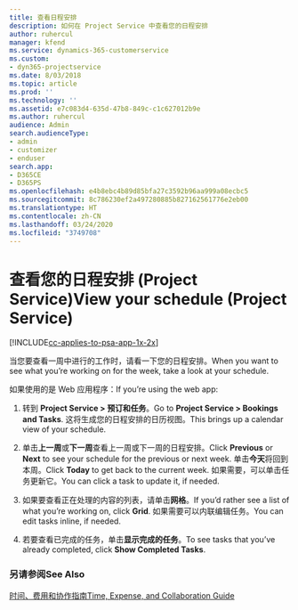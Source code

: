 ```yaml
---
title: 查看日程安排
description: 如何在 Project Service 中查看您的日程安排
author: ruhercul
manager: kfend
ms.service: dynamics-365-customerservice
ms.custom:
- dyn365-projectservice
ms.date: 8/03/2018
ms.topic: article
ms.prod: ''
ms.technology: ''
ms.assetid: e7c083d4-635d-47b8-849c-c1c627012b9e
ms.author: ruhercul
audience: Admin
search.audienceType:
- admin
- customizer
- enduser
search.app:
- D365CE
- D365PS
ms.openlocfilehash: e4b8ebc4b89d85bfa27c3592b96aa999a08ecbc5
ms.sourcegitcommit: 8c786230ef2a497280885b827162561776e2eb00
ms.translationtype: HT
ms.contentlocale: zh-CN
ms.lasthandoff: 03/24/2020
ms.locfileid: "3749708"
---
```

# <a name="view-your-schedule-project-service"></a><span data-ttu-id="4dfbf-103">查看您的日程安排 (Project Service)</span><span class="sxs-lookup"><span data-stu-id="4dfbf-103">View your schedule (Project Service)</span></span>

[!INCLUDE[cc-applies-to-psa-app-1x-2x](../includes/cc-applies-to-psa-app-1x-2x.md)]

<span data-ttu-id="4dfbf-104">当您要查看一周中进行的工作时，请看一下您的日程安排。</span><span class="sxs-lookup"><span data-stu-id="4dfbf-104">When you want to see what you’re working on for the week, take a look at your schedule.</span></span>  
  
 <span data-ttu-id="4dfbf-105">如果使用的是 Web 应用程序：</span><span class="sxs-lookup"><span data-stu-id="4dfbf-105">If you’re using the web app:</span></span>  
  
1.  <span data-ttu-id="4dfbf-106">转到 **Project Service > 预订和任务**。</span><span class="sxs-lookup"><span data-stu-id="4dfbf-106">Go to **Project Service > Bookings and Tasks**.</span></span> <span data-ttu-id="4dfbf-107">这将生成您的日程安排的日历视图。</span><span class="sxs-lookup"><span data-stu-id="4dfbf-107">This brings up a calendar view of your schedule.</span></span>  
  
2.  <span data-ttu-id="4dfbf-108">单击**上一周**或**下一周**查看上一周或下一周的日程安排。</span><span class="sxs-lookup"><span data-stu-id="4dfbf-108">Click **Previous** or **Next** to see your schedule for the previous or next week.</span></span> <span data-ttu-id="4dfbf-109">单击**今天**将回到本周。</span><span class="sxs-lookup"><span data-stu-id="4dfbf-109">Click **Today** to get back to the current week.</span></span> <span data-ttu-id="4dfbf-110">如果需要，可以单击任务更新它。</span><span class="sxs-lookup"><span data-stu-id="4dfbf-110">You can click a task to update it, if needed.</span></span>  
  
3.  <span data-ttu-id="4dfbf-111">如果要查看正在处理的内容的列表，请单击**网格**。</span><span class="sxs-lookup"><span data-stu-id="4dfbf-111">If you’d rather see a list of what you’re working on, click **Grid**.</span></span> <span data-ttu-id="4dfbf-112">如果需要可以内联编辑任务。</span><span class="sxs-lookup"><span data-stu-id="4dfbf-112">You can edit tasks inline, if needed.</span></span>  
  
4.  <span data-ttu-id="4dfbf-113">若要查看已完成的任务，单击**显示完成的任务**。</span><span class="sxs-lookup"><span data-stu-id="4dfbf-113">To see tasks that you’ve already completed, click **Show Completed Tasks**.</span></span>  
  
### <a name="see-also"></a><span data-ttu-id="4dfbf-114">另请参阅</span><span class="sxs-lookup"><span data-stu-id="4dfbf-114">See Also</span></span>  
 [<span data-ttu-id="4dfbf-115">时间、费用和协作指南</span><span class="sxs-lookup"><span data-stu-id="4dfbf-115">Time, Expense, and Collaboration Guide</span></span>](../project-service/time-expense-collaboration-guide.md)
